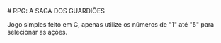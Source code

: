 #   R P G: A SAGA DOS GUARDIÕES

  Jogo simples feito em C, apenas utilize os números de "1" até "5" para selecionar as ações.
